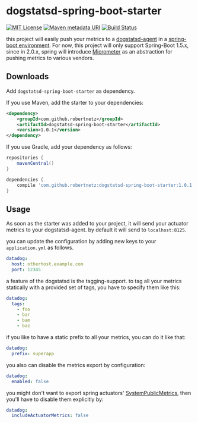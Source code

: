 dogstatsd-spring-boot-starter
=============================

[![MIT License](https://img.shields.io/badge/license-MIT-blue.svg)](https://jez.io/MIT-LICENSE.txt)
[![Maven metadata URI](https://img.shields.io/maven-metadata/v/https/oss.sonatype.org/content/repositories/releases/com/github/robertnetz/dogstatsd-spring-boot-starter/maven-metadata.xml.svg)](https://oss.sonatype.org/content/repositories/releases/com/github/robertnetz/dogstatsd-spring-boot-starter/)
[![Build Status](https://travis-ci.org/robertnetz/dogstatsd-spring-boot-starter.svg?branch=develop)](https://travis-ci.org/robertnetz/dogstatsd-spring-boot-starter)

this project will easily push your metrics to a [dogstatsd-agent](https://docs.datadoghq.com/developers/dogstatsd/ "Datadogs Website about the Dogstatsd-Agent")
in a [spring-boot environment](https://projects.spring.io/spring-boot/ "Spring Boot Homepage"). For now, this project will only support Spring-Boot 1.5.x, since
in 2.0.x, spring will introduce [Micrometer](https://micrometer.io/ "Micrometer Homepage") as an abstraction for pushing metrics to various vendors.

Downloads
---------
Add `dogstatsd-spring-boot-starter` as dependency.

If you use Maven, add the starter to your dependencies:
```xml
<dependency>
    <groupId>com.github.robertnetz</groupId>
    <artifactId>dogstatsd-spring-boot-starter</artifactId>
    <version>1.0.1</version>
</dependency>
```

If you use Gradle, add your dependency as follows:
```gradle
repositories {
    mavenCentral()
}

dependencies {
    compile 'com.github.robertnetz:dogstatsd-spring-boot-starter:1.0.1'
}
```

Usage
-----
As soon as the starter was added to your project, it will send your actuator metrics
to your dogstatsd-agent. by default it will send to `localhost:8125`.

you can update the configuration by adding new keys to your `application.yml` as follows.
```yml
datadog:
  host: otherhost.example.com
  port: 12345
```

a feature of the dogstatsd is the tagging-support. to tag all your metrics statically
with a provided set of tags, you have to specify them like this:
```yml
datadog:
  tags:
    - foo
    - bar
    - bam
    - baz
```

if you like to have a static prefix to all your metrics, you can do it like that:
```yml
datadog:
  prefix: superapp
```

you also can disable the metrics export by configuration:
```yml
datadog:
  enabled: false
```

you might don't want to export spring actuators' [SystemPublicMetrics](https://docs.spring.io/spring-boot/docs/current/api/org/springframework/boot/actuate/endpoint/SystemPublicMetrics.html), then you'll have
to disable them explicitly by:
```yml
datadog:
  includeActuatorMetrics: false
```